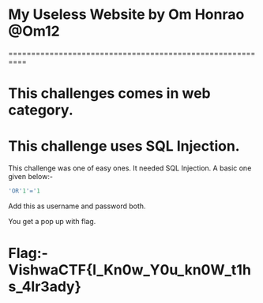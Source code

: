 # My Useless Website by Om Honrao @Om12



==========================================================

# This challenges comes in web category.

# This challenge uses SQL Injection.

This challenge was one of easy ones. It needed SQL Injection. A basic one given below:- 

```sql 
'OR'1'='1

```
Add this as username and password both.

You get a pop up with flag.

# Flag:- VishwaCTF{I_Kn0w_Y0u_kn0W_t1hs_4lr3ady}